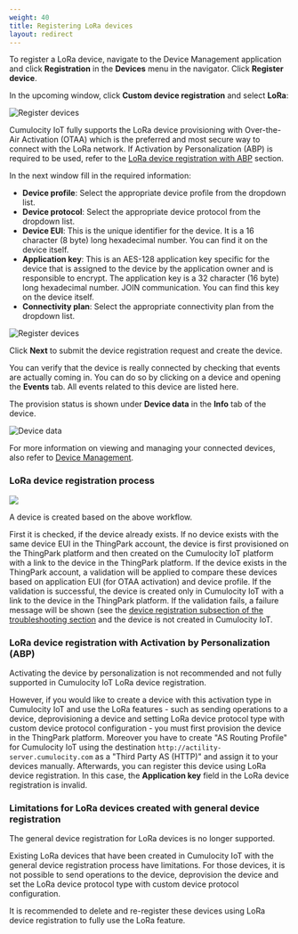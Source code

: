 ```yaml
---
weight: 40
title: Registering LoRa devices
layout: redirect
---
```



To register a LoRa device, navigate to the Device Management application and click **Registration** in the **Devices** menu in the navigator. Click **Register device**.

In the upcoming window, click **Custom device registration** and select **LoRa**:

![Register devices](/images/device-protocols/lora-actility/lora-selection.png)

Cumulocity IoT fully supports the LoRa device provisioning with Over-the-Air Activation (OTAA) which is the preferred and most secure way to connect with the LoRa network.
If Activation by Personalization (ABP) is required to be used, refer to the [LoRa device registration with ABP](#device-registration-with-abp-activation) section.

In the next window fill in the required information:

- **Device profile**: Select the appropriate device profile from the dropdown list.
- **Device protocol**: Select the appropriate device protocol from the dropdown list.
- **Device EUI**: This is the unique identifier for the device. It is a 16 character (8 byte) long hexadecimal number. You can find it on the device itself.
- **Application key**: This is an AES-128 application key specific for the device that is assigned to the device by the application owner and is responsible to encrypt. The application key is a 32 character (16 byte) long hexadecimal number.
JOIN communication. You can find this key on the device itself.
- **Connectivity plan**: Select the appropriate connectivity plan from the dropdown list.

![Register devices](/images/device-protocols/lora-actility/lora-registration.png)

Click **Next** to submit the device registration request and create the device.

You can verify that the device is really connected by checking that events are actually coming in. You can do so by clicking on a device and opening the **Events** tab. All events related to this device are listed here.

The provision status is shown under **Device data** in the **Info** tab of the device.

![Device data](/images/device-protocols/lora-actility/lora-devices-devicedata.png)

For more information on viewing and managing your connected devices, also refer to [Device Management](/users-guide/device-management).

### <a name="device-registration-process">LoRa device registration process</a>

<img src="/images/device-protocols/lora-actility/lora-device-registration-process.png" style="max-width: 60%">

A device is created based on the above workflow.

First it is checked, if the device already exists. If no device exists with the same device EUI in the ThingPark account, the device is first provisioned on the ThingPark platform and then created on the Cumulocity IoT platform with a link to the device in the ThingPark platform. If the device exists in the ThingPark account, a validation will be applied to compare these devices based on application EUI (for OTAA activation) and device profile. If the validation is successful, the device is created only in Cumulocity IoT with a link to the device in the ThingPark platform. If the validation fails, a failure message will be shown (see the [device registration subsection of the troubleshooting section](#lora-device-registration-troubleshooting) and the device is not created in Cumulocity IoT.

### <a name="device-registration-with-abp-activation">LoRa device registration with Activation by Personalization (ABP)</a>

Activating the device by personalization is not recommended and not fully supported in Cumulocity IoT LoRa device registration.

However, if you would like to create a device with this activation type in Cumulocity IoT and use the LoRa features - such as sending operations to a device, deprovisioning a device and setting LoRa device protocol type with custom device protocol configuration - you must first provision the device in the ThingPark platform. Moreover you have to create "AS Routing Profile" for Cumulocity IoT using the destination `http://actility-server.cumulocity.com` as a "Third Party AS (HTTP)" and assign it to your devices manually. Afterwards, you can register this device using LoRa device registration. In this case, the **Application key** field in the LoRa device registration is invalid.

### <a name="legacy-LoRa-devices">Limitations for LoRa devices created with general device registration</a>

The general device registration for LoRa devices is no longer supported.

Existing LoRa devices that have been created in Cumulocity IoT with the general device registration process have limitations. For those devices, it is not possible to send operations to the device, deprovision the device and set the LoRa device protocol type with custom device protocol configuration.

It is recommended to delete and re-register these devices using LoRa device registration to fully use the LoRa feature.
